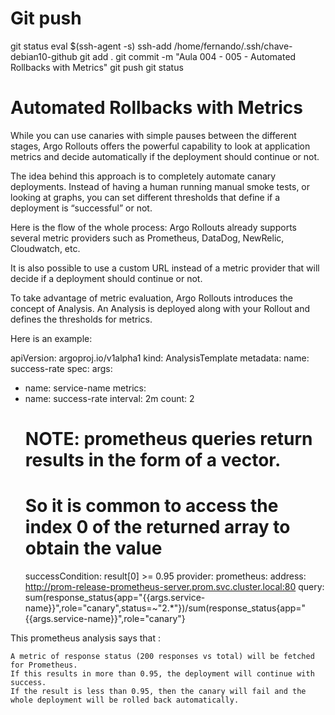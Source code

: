
# ################################################################################################################################################################
# ################################################################################################################################################################
# ################################################################################################################################################################
# Git push

git status
eval $(ssh-agent -s)
ssh-add /home/fernando/.ssh/chave-debian10-github
git add .
git commit -m "Aula 004 - 005 - Automated Rollbacks with Metrics"
git push
git status


# ################################################################################################################################################################
# ################################################################################################################################################################
# ################################################################################################################################################################
# Automated Rollbacks with Metrics
While you can use canaries with simple pauses between the different stages, Argo Rollouts offers the powerful capability to look at application metrics and decide automatically if the deployment should continue or not.

The idea behind this approach is to completely automate canary deployments. Instead of having a human running manual smoke tests, or looking at graphs, you can set different thresholds that define if a deployment is “successful” or not.

Here is the flow of the whole process:
Argo Rollouts already supports several metric providers such as Prometheus, DataDog, NewRelic, Cloudwatch, etc.

It is also possible to use a custom URL instead of a metric provider that will decide if a deployment should continue or not.

To take advantage of metric evaluation, Argo Rollouts introduces the concept of Analysis. An Analysis is deployed along with your Rollout and defines the thresholds for metrics.

Here is an example:

apiVersion: argoproj.io/v1alpha1
kind: AnalysisTemplate
metadata:
  name: success-rate
spec:
  args:
  - name: service-name
  metrics:
  - name: success-rate
    interval: 2m
    count: 2
    # NOTE: prometheus queries return results in the form of a vector.
    # So it is common to access the index 0 of the returned array to obtain the value
    successCondition: result[0] >= 0.95
    provider:
      prometheus:
        address: http://prom-release-prometheus-server.prom.svc.cluster.local:80
        query: sum(response_status{app="{{args.service-name}}",role="canary",status=~"2.*"})/sum(response_status{app="{{args.service-name}}",role="canary"}

This prometheus analysis says that :

    A metric of response status (200 responses vs total) will be fetched for Prometheus.
    If this results in more than 0.95, the deployment will continue with success.
    If the result is less than 0.95, then the canary will fail and the whole deployment will be rolled back automatically.